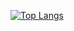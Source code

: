 

[![Top Langs](https://github-readme-stats.vercel.app/api/top-langs/?username=6uiwj)](https://github.com/anuraghazra/github-readme-stats)

<!---
6uiwj/6uiwj is a ✨ special ✨ repository because its `README.md` (this file) appears on your GitHub profile.
You can click the Preview link to take a look at your changes.
--->
